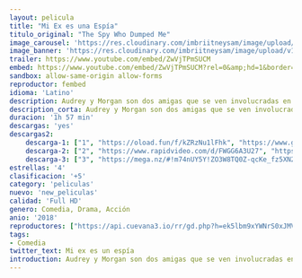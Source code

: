 ```yaml
---
layout: pelicula
title: "Mi Ex es una Espía"
titulo_original: "The Spy Who Dumped Me"
image_carousel: 'https://res.cloudinary.com/imbriitneysam/image/upload/v1542760320/ex-poster-min.jpg'
image_banner: 'https://res.cloudinary.com/imbriitneysam/image/upload/v1542760321/espia-banner-min.jpg'
trailer: https://www.youtube.com/embed/ZwVjTPmSUCM
embed: https://www.youtube.com/embed/ZwVjTPmSUCM?rel=0&amp;hd=1&border=0&wmode=opaque&enablejsapi=1&modestbranding=1&controls=1&showinfo=1
sandbox: allow-same-origin allow-forms
reproductor: fembed
idioma: 'Latino'
description: Audrey y Morgan son dos amigas que se ven involucradas en una conspiración internacional cuando una de ellas descubre que su ex-novio era en realidad un espía.
description_corta: Audrey y Morgan son dos amigas que se ven involucradas en una conspiración internacional cuando una de ellas descubre que su ex-novio era en realidad un espía.
duracion: '1h 57 min'
descargas: 'yes'
descargas2:
    descarga-1: ["1", "https://oload.fun/f/kZRzNu1lFhk", "https://www.google.com/s2/favicons?domain=openload.co","OpenLoad","https://res.cloudinary.com/imbriitneysam/image/upload/v1541473684/mexico.png", "Latino", "Full HD"]
    descarga-2: ["2", "https://www.rapidvideo.com/d/FWGG6A3U27", "https://www.google.com/s2/favicons?domain=www.rapidvideo.com","RapidVideo","https://res.cloudinary.com/imbriitneysam/image/upload/v1541473684/mexico.png", "Latino", "Full HD"]
    descarga-3: ["3", "https://mega.nz/#!m74nUY5Y!ZO3W8TQ0Z-qcKe_fz5XN2C2q_HJCfZcyqYGzSqMlM14", "https://www.google.com/s2/favicons?domain=mega.nz","Mega","https://res.cloudinary.com/imbriitneysam/image/upload/v1541473684/mexico.png", "Latino", "Full HD"]
estrellas: '4'
clasificacion: '+5'
category: 'peliculas'
nuevo: 'new_peliculas'
calidad: 'Full HD'
genero: Comedia, Drama, Acción
anio: '2018'
reproductores: ["https://api.cuevana3.io/rr/gd.php?h=ek5lbm9xYWNrS0xJMVp5b21KREk0dFBLbjVkaHhkRGdrOG1jbnBpUnhhS1ZzM1NqZGNpVXg4YlBsM3VDdThTMm5MV1Nlbis2ejhQUXRtT2lhckd6d2FtU3FadVkyUT09"]
tags:
- Comedia
twitter_text: Mi ex es un espía
introduction: Audrey y Morgan son dos amigas que se ven involucradas en una conspiración internacional cuando una de ellas descubre que su ex-novio era en realidad un espía.
---
```



 







